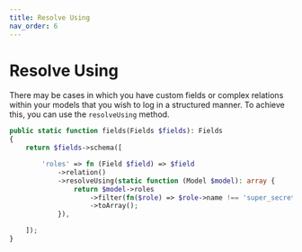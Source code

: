 ```yaml
---
title: Resolve Using
nav_order: 6
---
```


# Resolve Using

There may be cases in which you have custom fields or complex relations within your models that you wish to log in a structured manner. To achieve this, you can use the `resolveUsing` method.


```php
public static function fields(Fields $fields): Fields
{
    return $fields->schema([

        'roles' => fn (Field $field) => $field
            ->relation()
            ->resolveUsing(static function (Model $model): array {
                return $model->roles
                    ->filter(fn($role) => $role->name !== 'super_secret_admin')
                    ->toArray();
            }),

    ]);
}
```

